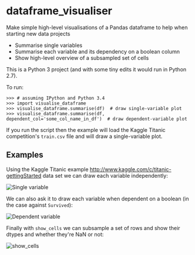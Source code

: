 # dataframe_visualiser
Make simple high-level visualisations of a Pandas dataframe to help when starting new data projects

 * Summarise single variables
 * Summarise each variable and its dependency on a boolean column
 * Show high-level overview of a subsampled set of cells

This is a Python 3 project (and with some tiny edits it would run in Python 2.7).

To run:

    >>> # assuming IPython and Python 3.4
    >>> import visualise_dataframe
    >>> visualise_dataframe.summarise(df)  # draw single-variable plot
    >>> visualise_dataframe.summarise(df, dependent_col='some_col_name_in_df')  # draw dependent-variable plot

If you run the script then the example will load the Kaggle Titanic competition's `train.csv` file and will draw a single-variable plot.

## Examples

Using the Kaggle Titanic example http://www.kaggle.com/c/titanic-gettingStarted data set we can draw each variable independently: 

![Single variable](https://github.com/ianozsvald/dataframe_visualiser/blob/master/example_titanic_single_variable.png)

We can also ask it to draw each variable when dependent on a boolean (in the case against `Survived`): 

![Dependent variable](https://github.com/ianozsvald/dataframe_visualiser/blob/master/example_titanic_dependent_variable.png)

Finally with `show_cells` we can subsample a set of rows and show their dtypes and whether they're NaN or not:

![show_cells](https://github.com/ianozsvald/dataframe_visualiser/blob/master/example_titanic_show_cells.png)
